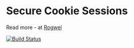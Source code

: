 Secure Cookie Sessions
======================

Read more - at [Rogwel](http://rogwel.org/libraries/)

[![Build Status](https://travis-ci.org/Rogwel/JSCS.png?branch=master)](https://travis-ci.org/Rogwel/JSCS)
